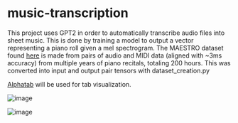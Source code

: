 # music-transcription
This project uses GPT2 in order to automatically transcribe audio files into sheet music. This is done by training a model to output a vector representing a piano roll given a mel spectrogram. The MAESTRO dataset found [here](https://magenta.tensorflow.org/datasets/maestro) is made from pairs of audio and MIDI data (aligned with ~3ms accuracy) from multiple years of piano recitals, totaling 200 hours. This was converted into input and output pair tensors with dataset_creation.py

[Alphatab](https://github.com/CoderLine/alphaTab) will be used for tab visualization.

![image](https://github.com/user-attachments/assets/f86ede41-5993-40af-a636-491630587b08)

![image](https://github.com/user-attachments/assets/c25051df-08de-4869-b4a2-2c5641f1ac3c)
